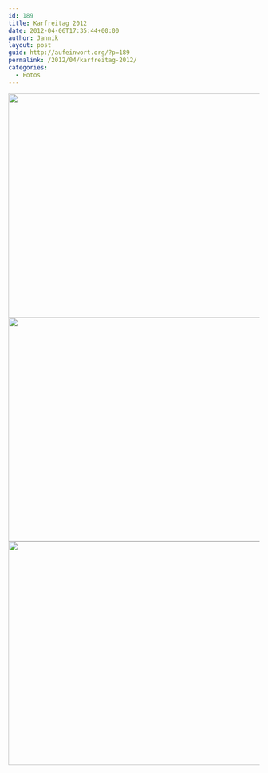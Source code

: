 ```yaml
---
id: 189
title: Karfreitag 2012
date: 2012-04-06T17:35:44+00:00
author: Jannik
layout: post
guid: http://aufeinwort.org/?p=189
permalink: /2012/04/karfreitag-2012/
categories:
  - Fotos
---
```

[<img class="aligncenter size-large wp-image-190" title="P1020139" src="http://res.cloudinary.com/aufeinwort-org/image/upload/h_391,w_696/v1382562306/P1020139-e1333729976602_u2n547.jpg" alt="" width="800" height="449" />](http://aufeinwort.org/wp-content/uploads/2012/04/P1020139.jpg)[<img class="aligncenter size-large wp-image-191" title="P1020551" src="http://res.cloudinary.com/aufeinwort-org/image/upload/h_391,w_696/v1382562305/P1020551-e1333730023192_on6nio.jpg" alt="" width="800" height="449" />](http://aufeinwort.org/wp-content/uploads/2012/04/P1020551.jpg)[<img class="aligncenter size-large wp-image-192" title="P1020346" src="http://res.cloudinary.com/aufeinwort-org/image/upload/h_391,w_696/v1382562383/P1020346-e1333730074795_pcanx8.jpg" alt="" width="800" height="449" />](http://aufeinwort.org/wp-content/uploads/2012/04/P1020346.jpg)